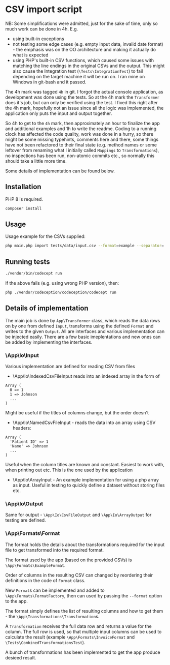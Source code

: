 # CSV import script

NB: Some simplifications were admitted, just for the
sake of time, only so much work can be done in 4h. 
E.g. 
* using built-in exceptions
* not testing some edge cases (e.g. empty input data, invalid date format) - the emphasis
  was on the OO architecture and making it actually do what is expected
* using PHP's built-in CSV functions, which caused some
issues with matching the line endings in the original CSVs and the output. This might 
also cause the Integration test (`\Tests\IntegrationTest`) to fail depending on the target machine it will be run
on. I ran mine on Windows in git-bash and it passed. 
  
The 4h mark was tagged `4h` in git. I forgot the actual console application, as 
development was done using the tests. So at the 4h mark the `Transformer` does it's
job, but can only be verified using the test. 
I fixed this right after the 4h mark, hopefully not an issue since all the logic was
implemented, the application only puts the input and output together.  

So 4h to get to the `4h` mark, then approximately an hour to finalize the app 
and additional examples and 1h to write the readme. Coding to a running clock 
has affected the code quality, work was done in a hurry, so there might be some 
missing typehints, comments 
here and there, some things have not been refactored to their final state (e.g. method 
names or some leftover from renaming what I initially called `Mappings` to 
`Transformations`), no inspections has been run, non-atomic commits etc., 
so normally this should take a little more time.

Some details of implementation can be found below. 

## Installation
PHP 8 is required. 
```bash
composer install
```

## Usage
Usage example for the CSVs supplied: 
```bash
php main.php import tests/data/input.csv --format=example --separator=';'
```

## Running tests
```bash
./vendor/bin/codecept run
```
If the above fails (e.g. using wrong PHP version), then:
```bash
php ./vendor/codeception/codeception/codecept run
```

## Details of implementation

The main job is done by `App\Transformer` class, which reads the data rows on by one
from defined `Input`, transforms using the defined `Format` and writes to the 
given `Output`. All are interfaces and various implementation can be injected
easily. There are a few basic imeplentations and new ones can be added by implementing 
the interfaces. 

### \App\Io\Input
Various implementation are defined for reading CSV from files 
* \App\Io\IndexedCsvFileInput reads into an indexed array in the form of
```
Array (
  0 => 1
  1 => Johnson
  ...
)
```
Might be useful if the titles of columns change, but the order doesn't
* \App\Io\NamedCsvFileInput - reads the data into an array using CSV headers: 
```
Array (
  'Patient ID' => 1
  'Name' => Johnson
  ...
)
```
Useful when the column titles are known and constant. Easiest to work with, when 
printing out etc. This is the one used by the application
* \App\Io\ArrayInput - An example implementation for using a php array as input. Useful
in testing to quickly define a dataset without storing files etc.

### \App\Io\Output
Same for output - `\App\Io\CsvFileOutput` and `\App\Io\ArrayOutput` for testing 
are defined. 

### \App\Formats\Format
The format holds the details about the transformations required for the input file
to get transformed into the required format.

The format used by the app (based on the provided CSVs) is `\App\Formats\ExampleFormat`.

Order of columns in the resulting CSV can changed by reordering their definitions 
in the code of `Format` class. 

New `Format`s can be implemented and added to `\App\Formats\FormatFactory`, then 
can used by passing the `--format` option to the app.

The format simply defines the list of resulting columns and how to get them - the 
`\App\Transformations\Transformation`s.

A `Transformation` receives the full data row and returns a value for the column. The
full row is used, so that multiple input columns can be used to calculate the result
(example `\App\Formats\InvoiceFormat` and `\Tests\CombinedTransformationsTest`).

A bunch of transformations has been implemented to get the app produce desieed
result.
